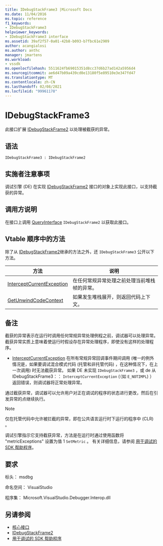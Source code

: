 ```yaml
---
title: IDebugStackFrame3 |Microsoft Docs
ms.date: 11/04/2016
ms.topic: reference
f1_keywords:
- IDebugStackFrame3
helpviewer_keywords:
- IDebugStackFrame3 interface
ms.assetid: 39af2f57-0a01-42b8-b093-b7fbc61e2909
author: acangialosi
ms.author: anthc
manager: jmartens
ms.workload:
- vssdk
ms.openlocfilehash: 5511624fb69015351d8cc37d6b27ad142a5956d4
ms.sourcegitcommit: ae6d47b09a439cd0e13180f5e89510e3e347fd47
ms.translationtype: MT
ms.contentlocale: zh-CN
ms.lasthandoff: 02/08/2021
ms.locfileid: "99961178"
---
```

# <a name="idebugstackframe3"></a>IDebugStackFrame3
此接口扩展 [IDebugStackFrame2](../../../extensibility/debugger/reference/idebugstackframe2.md) 以处理被截获的异常。

## <a name="syntax"></a>语法

```
IDebugStackFrame3 : IDebugStackFrame2
```

## <a name="notes-for-implementers"></a>实施者注意事项
 调试引擎 (DE) 在实现 [IDebugStackFrame2](../../../extensibility/debugger/reference/idebugstackframe2.md) 接口的对象上实现此接口，以支持截获的异常。

## <a name="notes-for-callers"></a>调用方说明
 在接口上调用 [QueryInterface](/cpp/atl/queryinterface) `IDebugStackFrame2` 以获取此接口。

## <a name="methods-in-vtable-order"></a>Vtable 顺序中的方法
 除了从 [IDebugStackFrame2](../../../extensibility/debugger/reference/idebugstackframe2.md)继承的方法之外，还 `IDebugStackFrame3` 公开以下方法。

|方法|说明|
|------------|-----------------|
|[InterceptCurrentException](../../../extensibility/debugger/reference/idebugstackframe3-interceptcurrentexception.md)|在任何常规异常处理之前处理当前堆栈帧的异常。|
|[GetUnwindCodeContext](../../../extensibility/debugger/reference/idebugstackframe3-getunwindcodecontext.md)|如果发生堆栈展开，则返回代码上下文。|

## <a name="remarks"></a>备注
 截获的异常表示在运行时调用任何常规异常处理例程之前，调试器可以处理异常。 截获异常实质上意味着使运行时假设存在异常处理程序，即使没有这样的处理程序。

- [InterceptCurrentException](../../../extensibility/debugger/reference/idebugstackframe3-interceptcurrentexception.md) 在所有常规异常回调事件期间调用 (唯一的例外情况是，如果要调试混合模式代码 (托管和非托管代码) ，在这种情况下，在上一次调用) 时无法截获异常。 如果 DE 未实现 `IDebugStackFrame3` ，或 de 从 IDebugStackFrame3：： `InterceptCurrentException` (（如 `E_NOTIMPL`) ）返回错误，则调试器将正常处理异常。

 通过截获异常，调试器可以允许用户对正在调试的程序的状态进行更改，然后在引发异常的点继续执行。

> [!NOTE]
> 仅在托管代码中允许被拦截的异常，即在公共语言运行时下运行的程序中 (CLR) 。

 调试引擎指示它支持截获异常，方法是在运行时通过使用函数将 "metricExceptions" 设置为值 1 `SetMetric` 。 有关详细信息，请参阅 [用于调试的 SDK 帮助程序](../../../extensibility/debugger/reference/sdk-helpers-for-debugging.md)。

## <a name="requirements"></a>要求
 标头： msdbg

 命名空间： VisualStudio

 程序集： Microsoft.VisualStudio.Debugger.Interop.dll

## <a name="see-also"></a>另请参阅
- [核心接口](../../../extensibility/debugger/reference/core-interfaces.md)
- [IDebugStackFrame2](../../../extensibility/debugger/reference/idebugstackframe2.md)
- [用于调试的 SDK 帮助程序](../../../extensibility/debugger/reference/sdk-helpers-for-debugging.md)
